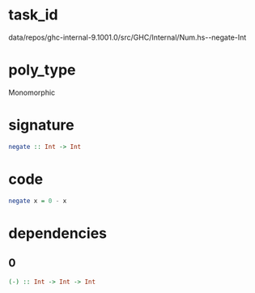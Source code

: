 
# task_id
data/repos/ghc-internal-9.1001.0/src/GHC/Internal/Num.hs--negate-Int

# poly_type
Monomorphic

# signature
```haskell
negate :: Int -> Int
```   

# code
```haskell
negate x = 0 - x
```

# dependencies
## 0
```haskell
(-) :: Int -> Int -> Int
```
